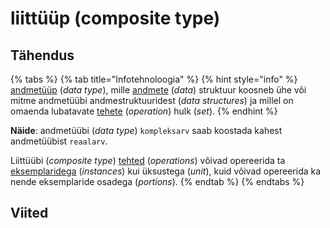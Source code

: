 # liittüüp \(composite type\)

## Tähendus

{% tabs %}
{% tab title="Infotehnoloogia" %}
{% hint style="info" %}
[andmetüüp](andmetueuep-datatype.md) \(_data type_\), mille [andmete](andmed-data.md) \(_data_\) struktuur koosneb ühe või mitme andmetüübi andmestruktuuridest \(_data structures_\) ja millel on omaenda lubatavate [tehete](tehe-operation.md) \(_operation_\) hulk \(_set_\).
{% endhint %}

**Näide**: andmetüübi \(_data type_\) `kompleksarv` saab koostada kahest andmetüübist `reaalarv`.

Liittüübi \(_composite type_\) [tehted](tehe-operation.md) \(_operations_\) võivad opereerida ta [eksemplaridega](eksemplar-instance.md) \(_instances_\) kui üksustega \(_unit_\), kuid võivad opereerida ka nende eksemplaride osadega \(_portions_\).
{% endtab %}
{% endtabs %}

## Viited



